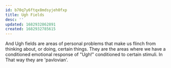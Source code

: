 ```yaml
---
id: b70q7y6ftqx8mdsyjeh0fxp
title: Ugh Fields
desc: ''
updated: 1682932862891
created: 1682932785615
---
```

And Ugh fields are areas of personal problems that make us flinch from thinking about, or doing, certain things. They are the areas where we have a conditioned emotional response of "Ugh!" conditioned to certain stimuli.
In That way they are 'pavlovian'.

